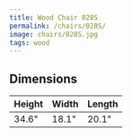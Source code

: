 ```yaml
---
title: Wood Chair 028S
permalink: /chairs/028S/
image: chairs/028S.jpg
tags: wood
---
```



## Dimensions

Height | Width | Length
-------|-------|-------
34.6"  | 18.1" | 20.1"